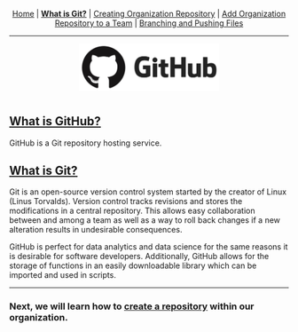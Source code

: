 <p align="center">
	<a href="../README.md">Home</a> | 
	<b><a href="what_is_git.md">What is Git?</a></b> |
	<a href="creating_repo.md">Creating Organization Repository</a> |
	<a href="add_repo_to_team.md">Add Organization Repository to a Team</a> |
	<a href="branching_pushing.md">Branching and Pushing Files</a>
</p>

---

<p align="center"><img src="../img/github_logo.PNG" alt="GitHub logo" width=50% height=50% /></p>

#

## [What is GitHub?](https://techcrunch.com/2012/07/14/what-exactly-is-github-anyway/)

GitHub is a Git repository hosting service.

## [What is Git?](https://www.howtogeek.com/180167/htg-explains-what-is-github-and-what-do-geeks-use-it-for/)

Git is an open-source version control system started by the creator of Linux (Linus Torvalds). Version control tracks revisions and stores the modifications in a central repository. This allows easy collaboration between and among a team as well as a way to roll back changes if a new alteration results in undesirable consequences.

GitHub is perfect for data analytics and data science for the same reasons it is desirable for software developers. Additionally, GitHub allows for the storage of functions in an easily downloadable library which can be imported and used in scripts.

---

### Next, we will learn how to [create a repository](creating_repo.md) within our organization.










